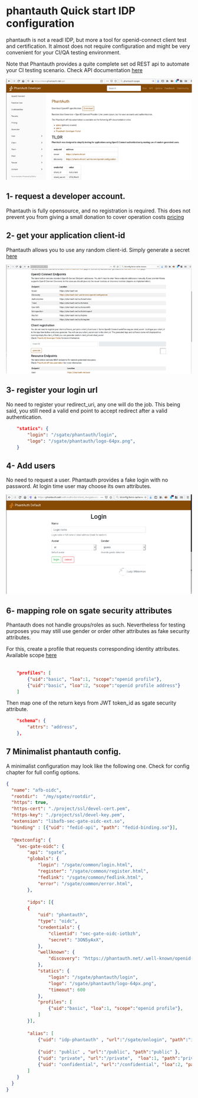 # phantauth Quick start IDP configuration

phantauth is not a readl IDP, but more a tool for openid-connect client test and certification. It almost does not require configuration and might be very convenient for your CI/QA testing environment.

Note that Phantauth provides a quite complete set od REST api to automate your CI testing scenario. Check API documentation [here](https://www.phantauth.net/api/)

![home-documentation](../../docs/assets/phantauth/01-documentation-api.png)

## 1- request a developer account.

Phantauth is fully opensource, and no registration is required. This does not prevent you from giving a small donation to cover operation costs [pricing](https://www.phantauth.net/doc/#pricing)

## 2- get your application client-id

Phantauth allows you to use any random client-id. Simply generate a secret [here](https://phantauth.net/)

![register-clientid](../../docs/assets/phantauth/02-get-clientid.png)

## 3- register your login url

No need to register your redirect_uri, any one will do the job. This being said, you still need a valid end point to accept redirect after a valid authentication.

```json
    "statics": {
        "login": "/sgate/phantauth/login",
        "logo": "/sgate/phantauth/logo-64px.png",
    }
```

## 4- Add users

No need to request a user. Phantauth provides a fake login with no password. At login time user may choose its own attributes.

![register-user](../../docs/assets/phantauth/04-authenticate-user.png)


## 6- mapping role on sgate security attributes

Phantauth does not handle groups/roles as such. Nevertheless for testing purposes you may still use gender or order other attributes as fake security attributes.

For this, create a profile that requests corresponding identity attributes. Available scope [here](https://www.phantauth.net/doc/integration#scope)

```json

    "profiles": [
        {"uid":"basic", "loa":1, "scope":"openid profile"},
        {"uid":"basic", "loa":2, "scope":"openid profile address"}
    ]

```

Then map one of the return keys from JWT token_id as sgate security attribute.

```json
    "schema": {
        "attrs": "address",
    },
```

## 7 Minimalist phantauth config.

A minimalist configuration may look like the following one. Check for config chapter for full config options.

```json
{
  "name": "afb-oidc",
  "rootdir":  "/my/sgate/rootdir",
  "https": true,
  "https-cert": "./project/ssl/devel-cert.pem",
  "https-key": "./project/ssl/devel-key.pem",
  "extension": "libafb-sec-gate-oidc-ext.so",
  "binding" : [{"uid": "fedid-api", "path": "fedid-binding.so"}],

  "@extconfig": {
    "sec-gate-oidc": {
        "api": "sgate",
        "globals": {
            "login": "/sgate/common/login.html",
            "register": "/sgate/common/register.html",
            "fedlink": "/sgate/common/fedlink.html",
            "error": "/sgate/common/error.html",
        },

        "idps": [{
        {
            "uid": "phantauth",
            "type": "oidc",
            "credentials": {
                "clientid": "sec-gate-oidc-iotbzh",
                "secret": "3ON5yAxX",
            },
            "wellknown": {
                "discovery": "https://phantauth.net/.well-known/openid-configuration",
            },
            "statics": {
                "login": "/sgate/phantauth/login",
                "logo": "/sgate/phantauth/logo-64px.png",
                "timeout": 600
            },
            "profiles": [
                {"uid":"basic", "loa":1, "scope":"openid profile"},
            ]
        }],

        "alias": [
            {"uid": "idp-phantauth" , "url":"/sgate/onlogin", "path":"idps/phantauth" },

            {"uid": "public" , "url":"/public", "path":"public" },
            {"uid": "private", "url":"/private",  "loa":1, "path":"private" },
            {"uid": "confidential", "url":"/confidential", "loa":2, "path":"confidential" },
        ]
    }
  }
}
```
